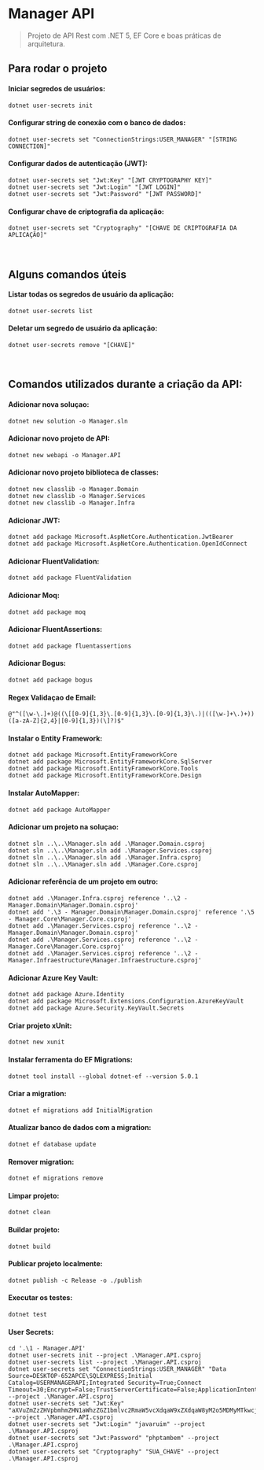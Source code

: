 # Manager API

> Projeto de API Rest com .NET 5, EF Core e boas práticas de arquitetura.

## Para rodar o projeto

#### Iniciar segredos de usuários:
```
dotnet user-secrets init
```

#### Configurar string de conexão com o banco de dados:
```
dotnet user-secrets set "ConnectionStrings:USER_MANAGER" "[STRING CONNECTION]"
```

#### Configurar dados de autenticação (JWT):
```
dotnet user-secrets set "Jwt:Key" "[JWT CRYPTOGRAPHY KEY]"
dotnet user-secrets set "Jwt:Login" "[JWT LOGIN]"
dotnet user-secrets set "Jwt:Password" "[JWT PASSWORD]"
```

#### Configurar chave de criptografia da aplicação:
```
dotnet user-secrets set "Cryptography" "[CHAVE DE CRIPTOGRAFIA DA APLICAÇÃO]"
```

<br>

## Alguns comandos úteis

#### Listar todas os segredos de usuário da aplicação:
```
dotnet user-secrets list
```

#### Deletar um segredo de usuário da aplicação:
```
dotnet user-secrets remove "[CHAVE]"
```

<br>

## Comandos utilizados durante a criação da API:

#### Adicionar nova soluçao:
```
dotnet new solution -o Manager.sln
```

#### Adicionar novo projeto de API:
```
dotnet new webapi -o Manager.API
```

#### Adicionar novo projeto biblioteca de classes:
```
dotnet new classlib -o Manager.Domain
dotnet new classlib -o Manager.Services
dotnet new classlib -o Manager.Infra
```

#### Adicionar JWT:
```
dotnet add package Microsoft.AspNetCore.Authentication.JwtBearer
dotnet add package Microsoft.AspNetCore.Authentication.OpenIdConnect
```

#### Adicionar FluentValidation:
```
dotnet add package FluentValidation
```

#### Adicionar Moq:
```
dotnet add package moq
```

#### Adicionar FluentAssertions:
```
dotnet add package fluentassertions
```

#### Adicionar Bogus:
```
dotnet add package bogus
```

#### Regex Validaçao de Email:
```
@"^([\w-\.]+)@((\[[0-9]{1,3}\.[0-9]{1,3}\.[0-9]{1,3}\.)|(([\w-]+\.)+))([a-zA-Z]{2,4}|[0-9]{1,3})(\]?)$"
```

#### Instalar o Entity Framework:
```
dotnet add package Microsoft.EntityFrameworkCore
dotnet add package Microsoft.EntityFrameworkCore.SqlServer
dotnet add package Microsoft.EntityFrameworkCore.Tools
dotnet add package Microsoft.EntityFrameworkCore.Design
```

#### Instalar AutoMapper:
```
dotnet add package AutoMapper
```

#### Adicionar um projeto na soluçao:
```
dotnet sln ..\..\Manager.sln add .\Manager.Domain.csproj
dotnet sln ..\..\Manager.sln add .\Manager.Services.csproj
dotnet sln ..\..\Manager.sln add .\Manager.Infra.csproj
dotnet sln ..\..\Manager.sln add .\Manager.Core.csproj
```

#### Adicionar referência de um projeto em outro:
```
dotnet add .\Manager.Infra.csproj reference '..\2 - Manager.Domain\Manager.Domain.csproj'
dotnet add '.\3 - Manager.Domain\Manager.Domain.csproj' reference '.\5 - Manager.Core\Manager.Core.csproj'
dotnet add .\Manager.Services.csproj reference '..\2 - Manager.Domain\Manager.Domain.csproj'
dotnet add .\Manager.Services.csproj reference '..\2 - Manager.Core\Manager.Core.csproj'
dotnet add .\Manager.Services.csproj reference '..\2 - Manager.Infraestructure\Manager.Infraestructure.csproj'
```

#### Adicionar Azure Key Vault:
```
dotnet add package Azure.Identity
dotnet add package Microsoft.Extensions.Configuration.AzureKeyVault
dotnet add package Azure.Security.KeyVault.Secrets
```

#### Criar projeto xUnit:
```
dotnet new xunit
```

#### Instalar ferramenta do EF Migrations:
```
dotnet tool install --global dotnet-ef --version 5.0.1
```

#### Criar a migration:
```
dotnet ef migrations add InitialMigration
```

#### Atualizar banco de dados com a migration:
```
dotnet ef database update
```

#### Remover migration:
```
dotnet ef migrations remove
```

#### Limpar projeto:
```
dotnet clean
```

#### Buildar projeto:
```
dotnet build
```

#### Publicar projeto localmente:
```
dotnet publish -c Release -o ./publish
```

#### Executar os testes:
```
dotnet test
```

#### User Secrets:
```
cd '.\1 - Manager.API' 
dotnet user-secrets init --project .\Manager.API.csproj
dotnet user-secrets list --project .\Manager.API.csproj
dotnet user-secrets set "ConnectionStrings:USER_MANAGER" "Data Source=DESKTOP-652APCE\SQLEXPRESS;Initial Catalog=USERMANAGERAPI;Integrated Security=True;Connect Timeout=30;Encrypt=False;TrustServerCertificate=False;ApplicationIntent=ReadWrite;MultiSubnetFailover=False" --project .\Manager.API.csproj
dotnet user-secrets set "Jwt:Key" "aXVuZmZzZHVpbmhmZHN1aWhzZGZ1bmlvc2RmaW5vcXdqaW9xZXdqaW8yM2o5MDMyMTkwcjIzNHIyMw==" --project .\Manager.API.csproj
dotnet user-secrets set "Jwt:Login" "javaruim" --project .\Manager.API.csproj
dotnet user-secrets set "Jwt:Password" "phptambem" --project .\Manager.API.csproj
dotnet user-secrets set "Cryptography" "SUA_CHAVE" --project .\Manager.API.csproj
```

